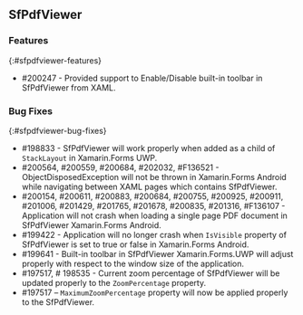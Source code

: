 ## SfPdfViewer

### Features
{:#sfpdfviewer-features}

* \#200247 - Provided support to Enable/Disable built-in toolbar in SfPdfViewer from XAML.

### Bug Fixes
{:#sfpdfviewer-bug-fixes}

* \#198833 - SfPdfViewer will work properly when added as a child of `StackLayout` in Xamarin.Forms UWP.
* \#200564, \#200559, \#200684, \#202032, \#F136521 - ObjectDisposedException will not be thrown in Xamarin.Forms Android while navigating between XAML pages which contains SfPdfViewer. 
* \#200154, \#200611, \#200883, \#200684, \#200755, \#200925, \#200911, \#201006, \#201429, \#201765, \#201678, \#200835, \#201316, \#F136107 - Application will not crash when loading a single page PDF document in SfPdfViewer Xamarin.Forms Android.
* \#199422 - Application will no longer crash when `IsVisible` property of SfPdfViewer is set to true or false in Xamarin.Forms Android.
* \#199641 -  Built-in toolbar in SfPdfViewer Xamarin.Forms.UWP will adjust properly with respect to the window size of the application.
* \#197517, # 198535 - Current zoom percentage of SfPdfViewer will be updated properly to the `ZoomPercentage` property.
* \#197517 – `MaximumZoomPercentage` property will now be applied properly to the SfPdfViewer.